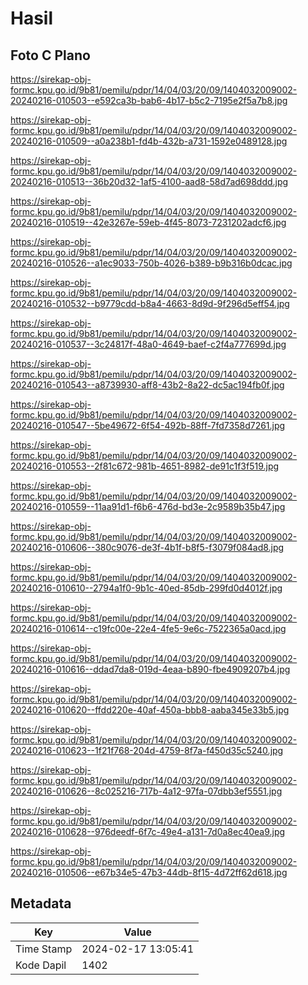 # Hasil

## Foto C Plano

https://sirekap-obj-formc.kpu.go.id/9b81/pemilu/pdpr/14/04/03/20/09/1404032009002-20240216-010503--e592ca3b-bab6-4b17-b5c2-7195e2f5a7b8.jpg

https://sirekap-obj-formc.kpu.go.id/9b81/pemilu/pdpr/14/04/03/20/09/1404032009002-20240216-010509--a0a238b1-fd4b-432b-a731-1592e0489128.jpg

https://sirekap-obj-formc.kpu.go.id/9b81/pemilu/pdpr/14/04/03/20/09/1404032009002-20240216-010513--36b20d32-1af5-4100-aad8-58d7ad698ddd.jpg

https://sirekap-obj-formc.kpu.go.id/9b81/pemilu/pdpr/14/04/03/20/09/1404032009002-20240216-010519--42e3267e-59eb-4f45-8073-7231202adcf6.jpg

https://sirekap-obj-formc.kpu.go.id/9b81/pemilu/pdpr/14/04/03/20/09/1404032009002-20240216-010526--a1ec9033-750b-4026-b389-b9b316b0dcac.jpg

https://sirekap-obj-formc.kpu.go.id/9b81/pemilu/pdpr/14/04/03/20/09/1404032009002-20240216-010532--b9779cdd-b8a4-4663-8d9d-9f296d5eff54.jpg

https://sirekap-obj-formc.kpu.go.id/9b81/pemilu/pdpr/14/04/03/20/09/1404032009002-20240216-010537--3c24817f-48a0-4649-baef-c2f4a777699d.jpg

https://sirekap-obj-formc.kpu.go.id/9b81/pemilu/pdpr/14/04/03/20/09/1404032009002-20240216-010543--a8739930-aff8-43b2-8a22-dc5ac194fb0f.jpg

https://sirekap-obj-formc.kpu.go.id/9b81/pemilu/pdpr/14/04/03/20/09/1404032009002-20240216-010547--5be49672-6f54-492b-88ff-7fd7358d7261.jpg

https://sirekap-obj-formc.kpu.go.id/9b81/pemilu/pdpr/14/04/03/20/09/1404032009002-20240216-010553--2f81c672-981b-4651-8982-de91c1f3f519.jpg

https://sirekap-obj-formc.kpu.go.id/9b81/pemilu/pdpr/14/04/03/20/09/1404032009002-20240216-010559--11aa91d1-f6b6-476d-bd3e-2c9589b35b47.jpg

https://sirekap-obj-formc.kpu.go.id/9b81/pemilu/pdpr/14/04/03/20/09/1404032009002-20240216-010606--380c9076-de3f-4b1f-b8f5-f3079f084ad8.jpg

https://sirekap-obj-formc.kpu.go.id/9b81/pemilu/pdpr/14/04/03/20/09/1404032009002-20240216-010610--2794a1f0-9b1c-40ed-85db-299fd0d4012f.jpg

https://sirekap-obj-formc.kpu.go.id/9b81/pemilu/pdpr/14/04/03/20/09/1404032009002-20240216-010614--c19fc00e-22e4-4fe5-9e6c-7522365a0acd.jpg

https://sirekap-obj-formc.kpu.go.id/9b81/pemilu/pdpr/14/04/03/20/09/1404032009002-20240216-010616--ddad7da8-019d-4eaa-b890-fbe4909207b4.jpg

https://sirekap-obj-formc.kpu.go.id/9b81/pemilu/pdpr/14/04/03/20/09/1404032009002-20240216-010620--ffdd220e-40af-450a-bbb8-aaba345e33b5.jpg

https://sirekap-obj-formc.kpu.go.id/9b81/pemilu/pdpr/14/04/03/20/09/1404032009002-20240216-010623--1f21f768-204d-4759-8f7a-f450d35c5240.jpg

https://sirekap-obj-formc.kpu.go.id/9b81/pemilu/pdpr/14/04/03/20/09/1404032009002-20240216-010626--8c025216-717b-4a12-97fa-07dbb3ef5551.jpg

https://sirekap-obj-formc.kpu.go.id/9b81/pemilu/pdpr/14/04/03/20/09/1404032009002-20240216-010628--976deedf-6f7c-49e4-a131-7d0a8ec40ea9.jpg

https://sirekap-obj-formc.kpu.go.id/9b81/pemilu/pdpr/14/04/03/20/09/1404032009002-20240216-010506--e67b34e5-47b3-44db-8f15-4d72ff62d618.jpg


## Metadata

| Key        | Value               |
| ---------- | ------------------- |
| Time Stamp | 2024-02-17 13:05:41 |
| Kode Dapil | 1402                |



